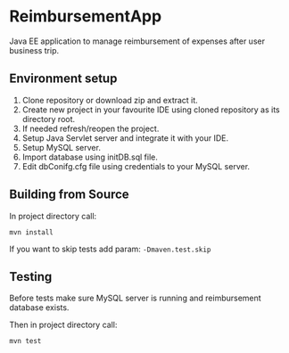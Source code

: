 # ReimbursementApp
Java EE application to manage reimbursement of expenses after user business trip.

## Environment setup
1. Clone repository or download zip and extract it.
2. Create new project in your favourite IDE using cloned repository as its directory root.
3. If needed refresh/reopen the project.
4. Setup Java Servlet server and integrate it with your IDE.
5. Setup MySQL server.
6. Import database using initDB.sql file.
7. Edit dbConifg.cfg file using credentials to your MySQL server.

## Building from Source
In project directory call:

`mvn install`

If you want to skip tests add param: `-Dmaven.test.skip`

## Testing
Before tests make sure MySQL server is running and reimbursement database exists.

Then in project directory call:

`mvn test`